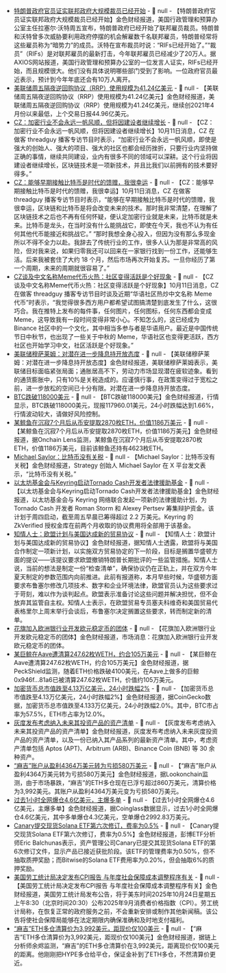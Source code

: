 - [特朗普政府官员证实联邦政府大规模裁员已经开始](https://flash.jin10.com/detail/20251011010618918800) - 📰 null - 【特朗普政府官员证实联邦政府大规模裁员已经开始】金色财经报道，美国行政管理和预算办公室主任拉塞尔·沃特周五宣布，特朗普政府已经开始了联邦雇员裁员。特朗普和沃特曾多次威胁要利用政府停摆的机会解雇数千名联邦雇员，特朗普经常将这些雇员称为“暗势力”的成员。沃特在宣布裁员时说：“RIFs已经开始了。”“裁员”（RIFs）是对联邦雇员的最新打击，今年联邦雇员已经减少了20万人。据AXIOS网站报道，美国行政管理和预算办公室的一位发言人证实，RIFs已经开始，而且规模很大。他们没有具体说明哪些部门受到了影响。一位政府官员最近表示，预计到今年年底还会有10万人离开。
- [美联储周五隔夜逆回购协议（RRP）使用规模为41.24亿美元](https://www.cls.cn/detail/2166101) - 📰 null - 【美联储周五隔夜逆回购协议（RRP）使用规模为41.24亿美元】金色财经报道，美联储周五隔夜逆回购协议（RRP）使用规模为41.24亿美元，继续创2021年4月份以来最低，上个交易日报44.96亿美元。
- [CZ：加密行业不会永远一帆风顺，但将因建设者继续增长]() - 📰 null - 【CZ：加密行业不会永远一帆风顺，但将因建设者继续增长】10月11日消息，CZ 在做客 threadguy 播客专访节目时表示，“加密行业不会永远一帆风顺，即使是强大的创始人、强大的项目、强大的社区也都会经历挫折，只要行业内坚持做正确的事情，继续共同建设，业内有很多不同的领域可以深耕。这个行业将因建设者继续增长，区块链技术是一项新技术，并且比我们以前拥有的技术要好得多。”
- [CZ：能够早期接触比特币是时代的馈赠，我很幸运]() - 📰 null - 【CZ：能够早期接触比特币是时代的馈赠，我很幸运】10月11日消息，CZ 在做客 threadguy 播客专访节目时表示，“能够在早期接触比特币是时代的馈赠，我很幸运，区块链和比特币是将会改变未来的技术。那时我非常清楚，在理解了区块链技术之后也不再有任何怀疑，便认定加密行业就是未来，比特币就是未来。比特币是龙头，在当时没有什么能挑战它，即使在今天，我也不认为有任何其他代币能接近和挑战它。” 
“那时我想全身心投入，但因为没有那么多现金所以不得不全力以赴。我辞去了传统行业的工作，很多人认为那是非常高的风险，但对我来说，如果归零我还可以回来在一家银行找到一份工作，还能够生活。后来我被套住了大约 18 个月，然后市场再次开始复苏。一旦你经历了第一个周期，未来的周期就很容易了。”
- [CZ谈及中文名称Meme代币火热：社区变得活跃是个好现象]() - 📰 null - 【CZ谈及中文名称Meme代币火热：社区变得活跃是个好现象】10月11日消息，CZ 在做客 threadguy 播客专访节目时谈及近期“华语社区热炒中文名称 Meme 代币”时表示，“我觉得很多西方用户都希望试图搞清楚到底发生了什么，这很巧合。我在推特上发布的每件事，任何图片，任何图标，任何东西都会变成 Meme，这导致我有一段时间变得非常小心。不知怎么的，这已经成为 Binance 社区中的一个文化，其中相当多参与者是华语用户。最近是中国传统节日中秋节，也出现了一些关于中秋的 Meme，华语社区也变得更活跃，西方社区也开始学习中文，社区活跃是个好现象。”
- [美联储穆萨莱姆：对潜在进一步降息持开放态度](https://www.cls.cn/detail/2166099) - 📰 null - 【美联储穆萨莱姆：对潜在进一步降息持开放态度】金色财经报道，美联储穆萨莱姆表示，美联储目标面临紧张局面；通胀居高不下，劳动力市场显现潜在疲软迹象。看到的通货膨胀中，只有10%是关税造成的。应谨慎行事，在政策变得过于宽松之前，进一步放松的空间已十分有限。对潜在进一步降息持开放态度。
- [BTC跌破118000美元]() - 📰 null - 【BTC跌破118000美元】金色财经报道，行情显示，BTC跌破118000美元，现报117960.01美元，24小时跌幅达到1.66%，行情波动较大，请做好风险控制。
- [某鲸鱼在沉寂7个月后从币安提取2870枚ETH，价值1186万美元](https://x.com/OnchainLens/status/1976692774541181215) - 📰 null - 【某鲸鱼在沉寂7个月后从币安提取2870枚ETH，价值1186万美元】金色财经报道，据Onchain Lens监测，某鲸鱼在沉寂7个月后从币安提取2870枚ETH，价值1186万美元，目前该鲸鱼还持有4623枚ETH。
- [Michael Saylor：比特币没有关税](https://x.com/saylor/status/1976688953064337816) - 📰 null - 【Michael Saylor：比特币没有关税】金色财经报道，Strategy 创始人 Michael Saylor 在 X 平台发文表示，“比特币没有关税。”
- [以太坊基金会与Keyring启动Tornado Cash开发者法律援助基金](https://www.theblock.co/post/374188/ethereum-foundation-and-keyring-launch-legal-defense-fund-for-tornado-cash-developers?utm_source=twitter&utm_medium=social) - 📰 null - 【以太坊基金会与Keyring启动Tornado Cash开发者法律援助基金】金色财经报道，以太坊基金会与 Keyring 网络联合发起一项新的法律援助计划，为 Tornado Cash 开发者 Roman Storm 和 Alexey Pertsev 筹集辩护资金。该计划于周四启动，截至周五早晨已筹得超过 2.2 万美元。Keyring 的 ZkVerified 授权金库在前两个月收取的协议费用将全部用于该基金。
- [知情人士：欧盟计划与美国达成新的贸易协议](https://flash.jin10.com/detail/20251010232758342800) - 📰 null - 【知情人士：欧盟计划与美国达成新的贸易协议】金色财经报道，据知情人士透露，欧盟将与美国合作制定一项新计划，以实施双方贸易协定的下一阶段，目标是搁置华盛顿方面的提议——该提议要求欧盟撤销特朗普长期批评的一些监管措施。知情人士说，当前的想法是制定一份“检查清单”，确保协议仍在正轨上，并在双方今年夏天制定的参数范围内向前推进。此前有报道称，本月早些时候，华盛顿方面要求布鲁塞尔修改几项技术、数字和企业环境法律，欧盟官员认为这些要求过于苛刻，难以作为谈判起点。欧盟表示准备讨论这些问题并解决担忧，但不会放弃其监管自主权。知情人士表示，在欧盟贸易专员塞夫科维奇和美国贸易代表格里尔上周末举行会谈后，布鲁塞尔决定搁置这些要求，转而制定新的清单。
- [花旗加入欧洲银行业开发欧元稳定币的团体](https://flash.jin10.com/detail/20251011001034726800) - 📰 null - 【花旗加入欧洲银行业开发欧元稳定币的团体】金色财经报道，市场消息：花旗加入欧洲银行业开发欧元稳定币的团体。
- [某巨鲸在Aave遭清算247.62枚WETH，约合105万美元](https://x.com/PeckShieldAlert/status/1976677238184821207) - 📰 null - 【某巨鲸在Aave遭清算247.62枚WETH，约合105万美元】金色财经报道，据PeckShield监测，随着ETH价格跌破4100美元，在Aave上做多的巨鲸0x946f...81a6已被清算247.62枚WETH，价值约105万美元。
- [加密货币总市值跌至4.13万亿美元，24小时跌幅2%](https://www.coingecko.com/en/charts) - 📰 null - 【加密货币总市值跌至4.13万亿美元，24小时跌幅2%】金色财经报道，据CoinGecko数据，加密货币总市值跌至4.133万亿美元，24小时跌幅2.0%。其中，BTC市占率为57.5%，ETH市占率为12.0%。
- [灰度发布考虑纳入未来其投资产品的资产清单](https://www.grayscale.com/blog/general-updates/assets-under-consideration-current-products) - 📰 null - 【灰度发布考虑纳入未来其投资产品的资产清单】金色财经报道，灰度发布考虑纳入未来灰度投资产品的资产清单，以及一份已纳入其产品系列的最新资产清单。其中，考虑资产清单包括 Aptos (APT)、Arbitrum (ARB)、Binance Coin (BNB) 等 30 余种资产。
- [“麻吉”账户从盈利4364万美元转为亏损580万美元](https://x.com/lookonchain/status/1976677225169867125) - 📰 null - 【“麻吉”账户从盈利4364万美元转为亏损580万美元】金色财经报道，据Lookonchain监测，由于市场暴跌，“麻吉”的ETH多仓现在已浮亏超过860万美元，清算价格为3,992美元。其账户从盈利4364万美元变为亏损580万美元。
- [过去1小时全网爆仓4.6亿美元，主爆多单](https://www.coinglass.com/zh/LiquidationData) - 📰 null - 【过去1小时全网爆仓4.6亿美元，主爆多单】金色财经报道，据Coinglass数据显示，过去1小时全网爆仓4.6亿美元，其中多单爆仓4.3亿美元，空单爆仓2992.83万美元。
- [Canary提交现货Solana ETF第六次修订，费率为0.5%](https://x.com/EricBalchunas/status/1976672068813930984) - 📰 null - 【Canary提交现货Solana ETF第六次修订，费率为0.5%】金色财经报道，彭博ETF分析师Eric Balchunas表示，资产管理公司Canary已提交其现货Solana ETF的第6次修订文件，显示产品已接近获批阶段。该ETF的管理费率为0.50%，但不抽取质押奖励；而Bitwise的Solana ETF费用率为0.20%，但会抽取6%的质押奖励。
- [美国劳工统计局决定发布CPI报告 与年度社会保障成本调整程序有关](https://flash.jin10.com/detail/20251010234400673800) - 📰 null - 【美国劳工统计局决定发布CPI报告 与年度社会保障成本调整程序有关】金色财经报道，美国劳工统计局发布公告，将于美东时间2025年10月24日星期五上午8:30（北京时间20:30）公布2025年9月消费者价格指数（CPI）。劳工统计局称，在恢复正常的政府服务之前，不会重新安排或制作其他新闻稿。该公告将使社会保障局能够在法定期限内确保准确和及时地支付福利。
- [“麻吉”ETH多仓清算价为3,992美元，距现价仅100美元](https://x.com/EmberCN/status/1976674345520099665) - 📰 null - 【“麻吉”ETH多仓清算价为3,992美元，距现价仅100美元】金色财经报道，据链上分析师余烬监测，“麻吉”的ETH多仓清算价在3,992美元，距离现价仅100美元的距离。他刚刚把HYPE多仓给平仓，保证金补到了ETH多仓，不然清算价更近。
